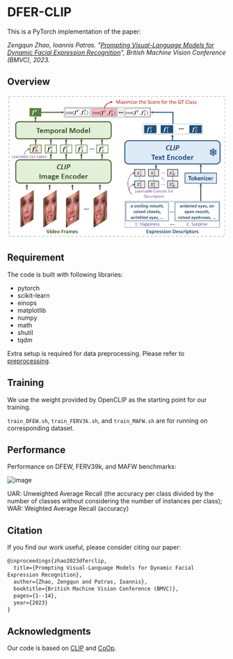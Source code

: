 # DFER-CLIP

This is a PyTorch implementation of the paper:

*Zengqun Zhao, Ioannis Patras. "[Prompting Visual-Language Models for Dynamic Facial Expression Recognition](https://arxiv.org/abs/2308.13382)", British Machine Vision Conference (BMVC), 2023.*

## Overview

![EmotionCLIP](./img/overview.png)

## Requirement
The code is built with following libraries:
- pytorch
- scikit-learn
- einops
- matplotlib
- numpy
- math
- shutil
- tqdm

Extra setup is required for data preprocessing. Please refer to [preprocessing](./annotation/script.py).

## Training
We use the weight provided by OpenCLIP as the starting point for our training.

``` train_DFEW.sh ```, ``` train_FERV3k.sh ```, and ``` train_MAFW.sh ``` are for running on corresponding dataset. 

## Performance
Performance on DFEW, FERV39k, and MAFW benchmarks:

![image](./img/performance.png)

UAR: Unweighted Average Recall (the accuracy per class divided by the number of classes without considering the number of
instances per class); WAR: Weighted Average Recall (accuracy)

## Citation
If you find our work useful, please consider citing our paper:
```
@inproceedings{zhao2023dferclip,
  title={Prompting Visual-Language Models for Dynamic Facial Expression Recognition},
  author={Zhao, Zengqun and Patras, Ioannis},
  booktitle={British Machine Vision Conference (BMVC)},
  pages={1--14},
  year={2023}
}
```

## Acknowledgments
Our code is based on [CLIP](https://github.com/openai/CLIP) and [CoOp](https://github.com/KaiyangZhou/CoOp).
